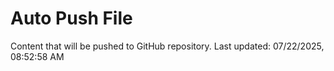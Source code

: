 # Auto Push File

Content that will be pushed to GitHub repository.
Last updated: 07/22/2025, 08:52:58 AM